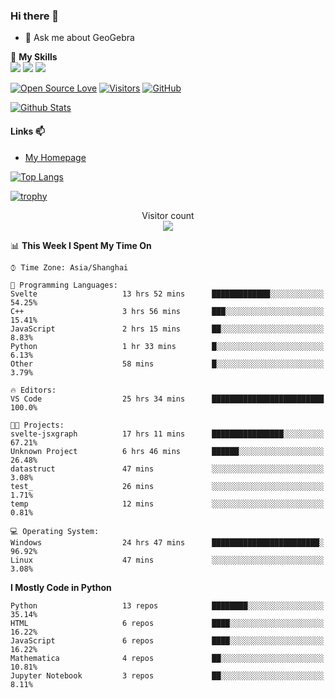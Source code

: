 ### Hi there 👋

<!--
**wuyudi/wuyudi** is a ✨ _special_ ✨ repository because its `README.md` (this file) appears on your GitHub profile.

Here are some ideas to get you started:

- 🔭 I’m currently working on ...
- 🌱 I’m currently learning ...
- 👯 I’m looking to collaborate on ...
- 🤔 I’m looking for help with ...

- 📫 How to reach me: ...
- 😄 Pronouns: ...
- ⚡ Fun fact: ...
-->

- 💬 Ask me about GeoGebra

🌟 **My Skills**  
![](https://img.shields.io/badge/-Python-3e74a2?style=flat-square&logo=Python&logoColor=fff)
![](https://img.shields.io/badge/-Mathematica-3e74a2?style=flat-square&logo=Wolfram&logoColor=fff)
![](https://img.shields.io/badge/-C%2B%2B-3e74a2?style=flat-square&logo=C%2B%2B&logoColor=fff)

[![Open Source Love](https://badges.frapsoft.com/os/v1/open-source.svg?v=103)](https://github.com/wuyudi/)
[![Visitors](https://visitor-badge.glitch.me/badge?page_id=wuyudi.wuyudi)](https://github.com/wuyudi/)
[![GitHub](https://img.shields.io/github/followers/wuyudi.svg?lable=GitHub&style=social)](https://github.com/wuyudi/)

[![Github Stats](https://github-readme-stats.vercel.app/api?username=wuyudi&show_icons=true)](https://github.com/wuyudi/)

#### Links 📫

* [My Homepage](https://wuyudi.github.io/blog/)

[![Top Langs](https://github-readme-stats.vercel.app/api/top-langs/?username=wuyudi&hide=HTML,jupyter%20notebook&layout=compact)](https://github.com/wuyudi/github-readme-stats)

[![trophy](https://github-profile-trophy.vercel.app/?username=wuyudi&theme=onedark)](https://github.com/ryo-ma/github-profile-trophy)

<p align="center"> 
  Visitor count<br>
  <img src="https://profile-counter.glitch.me/wuyudi/count.svg" />
</p>

<!--START_SECTION:waka-->
📊 **This Week I Spent My Time On** 

```text
⌚︎ Time Zone: Asia/Shanghai

💬 Programming Languages: 
Svelte                   13 hrs 52 mins      █████████████░░░░░░░░░░░░   54.25% 
C++                      3 hrs 56 mins       ███░░░░░░░░░░░░░░░░░░░░░░   15.41% 
JavaScript               2 hrs 15 mins       ██░░░░░░░░░░░░░░░░░░░░░░░   8.83% 
Python                   1 hr 33 mins        █░░░░░░░░░░░░░░░░░░░░░░░░   6.13% 
Other                    58 mins             █░░░░░░░░░░░░░░░░░░░░░░░░   3.79%

🔥 Editors: 
VS Code                  25 hrs 34 mins      █████████████████████████   100.0%

🐱‍💻 Projects: 
svelte-jsxgraph          17 hrs 11 mins      ████████████████░░░░░░░░░   67.21% 
Unknown Project          6 hrs 46 mins       ██████░░░░░░░░░░░░░░░░░░░   26.48% 
datastruct               47 mins             ░░░░░░░░░░░░░░░░░░░░░░░░░   3.08% 
test_                    26 mins             ░░░░░░░░░░░░░░░░░░░░░░░░░   1.71% 
temp                     12 mins             ░░░░░░░░░░░░░░░░░░░░░░░░░   0.81%

💻 Operating System: 
Windows                  24 hrs 47 mins      ████████████████████████░   96.92% 
Linux                    47 mins             ░░░░░░░░░░░░░░░░░░░░░░░░░   3.08%

```

**I Mostly Code in Python** 

```text
Python                   13 repos            ████████░░░░░░░░░░░░░░░░░   35.14% 
HTML                     6 repos             ████░░░░░░░░░░░░░░░░░░░░░   16.22% 
JavaScript               6 repos             ████░░░░░░░░░░░░░░░░░░░░░   16.22% 
Mathematica              4 repos             ██░░░░░░░░░░░░░░░░░░░░░░░   10.81% 
Jupyter Notebook         3 repos             ██░░░░░░░░░░░░░░░░░░░░░░░   8.11%

```



<!--END_SECTION:waka-->
